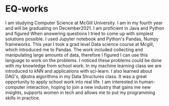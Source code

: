 # EQ-works


I am studying Computer Science at McGill University. I am in my fourth year and will be graduating on December2021. I am proficient in Java and Python and figured 
When answering questions I tried to come up with simplest solutions possible. I used Jupyter notebook and Python's Pandas, Numpy frameworks. This year I took a grad level Data science course at Mcgill, which introduced me to Pandas. The work included collecting and manipulating large amounts of data, therefore I figured I can use this language to work on the problems. I noticed these problems could be done with my knowledge from school work. In my machine learning class we are introduced to kNN and applications with sci-learn. I also learned about DAG's, djkstra algorithms in my Data Structures class. It was a great opportunity to apply school work into real life. 
I am interested in human-computer interaction, hoping to join a new industry that gains me new insights, supports women in tech and allows me to put my programming skills in practice. 





